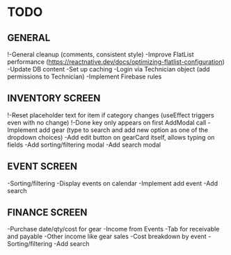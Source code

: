 # TODO

## GENERAL

!-General cleanup (comments, consistent style)
-Improve FlatList performance (https://reactnative.dev/docs/optimizing-flatlist-configuration)
-Update DB content
-Set up caching
-Login via Technician object (add permissions to Technician)
-Implement Firebase rules

## INVENTORY SCREEN

!-Reset placeholder text for item if category changes (useEffect triggers even with no change)
!-Done key only appears on first AddModal call
-Implement add gear (type to search and add new option as one of the dropdown choices)
-Add edit button on gearCard itself, allows typing on fields
-Add sorting/filtering modal
-Add search modal

## EVENT SCREEN

-Sorting/filtering
-Display events on calendar
-Implement add event
-Add search

## FINANCE SCREEN

-Purchase date/qty/cost for gear
-Income from Events
-Tab for receivable and payable
-Other income like gear sales
-Cost breakdown by event
-Sorting/filtering
-Add search
